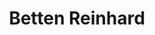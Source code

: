 ---
title: "Betten Reinhard"
url: /osterburken/betten-reinhard-adelsheimer-strasse/
shop: Teppiche
---